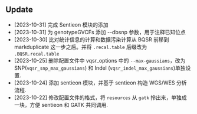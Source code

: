 ## Update

- [2023-10-31] 完成 Sentieon 模块的添加
- [2023-10-31] 为 genotypeGVCFs 添加 --dbsnp 参数，用于注释已知位点
- [2023-10-30] 比对统计信息的计算和数据污染计算从 BQSR 前移到 markduplicate 这一步之后。并将 `.recal.table` 后缀改为 `.BQSR.recal.table`
- [2023-10-25] 删除配置文件中 vqsr_options 中的 `--max-gaussians`，改为 SNP(`vqsr_snp_max_gaussians`) 和 Indel (`vqsr_indel_max_gaussians`)单独设置.
- [2023-10-24] 添加 sentieon 模块，并基于 sentieon 构造 WGS/WES 分析流程.
- [2023-10-22] 修改配置文件的格式，将 `resources` 从 `gatk` 拎出来，单独成一块，方便 sentieon 和 GATK 共同调用.  
